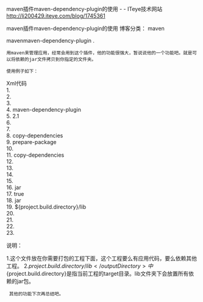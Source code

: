 maven插件maven-dependency-plugin的使用 - - ITeye技术网站
http://li200429.iteye.com/blog/1745361


maven插件maven-dependency-plugin的使用
博客分类： maven
 
mavenmaven-dependency-plugin .


 
 
	用maven来管理应用，经常会用到这个插件，他的功能很强大，暂说说他的一个功能吧。就是可以将依赖的jar文件拷贝到你指定的文件夹。
 
	使用例子如下：
 
 
 
 
 


Xml代码  
1.<build>  
2.        <plugins>  
3.            <plugin>  
4.                <artifactId>maven-dependency-plugin</artifactId>  
5.                <version>2.1</version>  
6.                <executions>  
7.                    <execution>  
8.                        <id>copy-dependencies</id>  
9.                        <phase>prepare-package</phase>  
10.                        <goals>  
11.                            <goal>copy-dependencies</goal>  
12.                        </goals>  
13.                    </execution>  
14.                </executions>  
15.                <configuration>  
16.                    <includeTypes>jar</includeTypes>  
17.                    <overWriteSnapshots>true</overWriteSnapshots>  
18.                    <type>jar</type>  
19.                    <outputDirectory>${project.build.directory}/lib</outputDirectory>  
20.                </configuration>  
21.            </plugin>  
22.        </plugins>  
23.    </build>  
 
 
 
 说明：
 
 
 1.这个文件放在你需要打包的工程下面，这个工程要么有应用代码，要么依赖其他工程。
 2.<outputDirectory>${project.build.directory}/lib</outputDirectory>中${project.build.directory}是指当前工程的target目录。lib文件夹下会放置所有依赖的jar包。
 
     其他的功能下次再总结吧。
 

